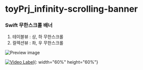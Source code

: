 # toyPrj_infinity-scrolling-banner

### Swift 무한스크롤 배너 

1. 테이블뷰 : 상, 하 무한스크롤
2. 컬렉션뷰 : 좌, 우 무한스크롤

![Preview image](https://github.com/jhy0409/toyPrj_infinity-scrolling-banner/blob/main/preview.gif)


[![Video Label](https://github.com/jhy0409/toyPrj_infinity-scrolling-banner/blob/main/prevRunDebug.jpg)](https://youtu.be/25jZD0f6D_w?si=jm1RTm3irZ9CZbI7){: width="60%" height="60%"}


<!-- 
[<img src="https://github.com/jhy0409/toyPrj_infinity-scrolling-banner/blob/main/prevRunDebug.jpg" width="50%" alt="text">](https://youtu.be/25jZD0f6D_w?si=jm1RTm3irZ9CZbI7)

[![Video Label](https://github.com/jhy0409/toyPrj_infinity-scrolling-banner/blob/main/prevRunDebug.jpg)](https://youtu.be/25jZD0f6D_w?si=jm1RTm3irZ9CZbI7)
[![IMAGE ALT TEXT HERE](https://github.com/jhy0409/toyPrj_infinity-scrolling-banner/blob/main/prevRunDebug.jpg)](https://youtu.be/25jZD0f6D_w)
--!>
